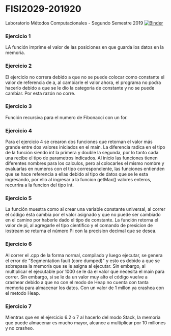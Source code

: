 # FISI2029-201920
Laboratorio Métodos Computacionales - Segundo Semestre 2019
[![Binder](http://mybinder.org/badge_logo.svg)](http://beta.mybinder.org/v2/gh/ComputoCienciasUniandes/FISI2029-201920/master)

### Ejercicio 1
LA función imprime el valor de las posiciones en que guarda los datos en la memoria.

### Ejercicio 2
El ejercicio no correra debido a que no se puede colocar como constante el valor de referencia de a, al cambiarle el valor ahora, el programa no podra hacerlo debido a que se le dio la categoría de constante y no se puede cambiar. Por esta razón no corre.

### Ejercicio 3
Función recursiva para el numero de Fibonacci con un for.

### Ejercicio 4
Para el ejercicio 4 se crearon dos funciones que retornan el valor más grande entre dos valores iniciados en el main. La diferencia radica en el tipo de la función siendo int la primera y double la segunda, por lo tanto cada una recibe el tipo de parametros indicados. Al inicio las funciones tienen diferentes nombres para los calculos, pero al colocarles el mismo nombre y evaluarlas en numeros con el tipo correspondiente, las funciones entienden que se hace referencia a ellas debido al tipo de datos que se le esta ingresando, por ello al ingresar a la funcion getMax() valores enteros, recurrira a la funcion del tipo int.

### Ejercicio 5
La función muestra como al crear una variable constante universal, al correr el código ésta cambia por el valor asignado y que no puede ser cambiado en el camino por haberle dado el tipo de constante. La función retorna el valor de pi, al agregarle el tipo cientifico y el comando de presicion de iostream se returna el número Pi con la precision decimal que se desea.

### Ejercicio 6
Al correr el .cpp de la forma normal, compilado y luego ejecutar, se genera el error de "Segmentation fault (core dumped)" y esto es debido a que se sobrepasa la memoría que se le asigna al ejecutar. Sin embargo, al multiplicar el ejecutable por 1000 se le da el valor que necesita el main para correr. Sin embargo, si se le da un valor muy alto el código vuelve a crashear debido a que no con el modo de Heap no cuenta con tanta memoria para almacenar los datos. Con un valor de 1 millon ya crashea con el metodo Heap.

### Ejercicio 7
Mientras que en el ejercicio 6.2 o 7 al hacerlo del modo Stack, la memoria que puede almacenar es mucho mayor, alcance a multiplicar por 10 millones y no crasheo. 
